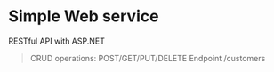 # Simple Web service
RESTful API with ASP.NET

 > CRUD operations: POST/GET/PUT/DELETE
 > Endpoint /customers 
  
